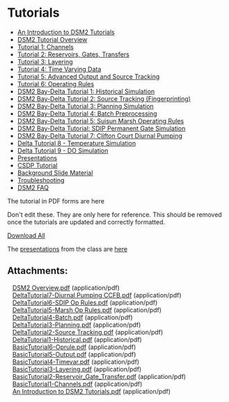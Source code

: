# Tutorials

-   [An Introduction to DSM2
    Tutorials](An_Introduction_to_DSM2_Tutorials)
-   [DSM2 Tutorial Overview](DSM2_Tutorial_Overview)
-   [Tutorial 1: Channels](Tutorial_1_Channels)
-   [Tutorial 2: Reservoirs, Gates,
    Transfers](Tutorial_2_Reservoirs_Gates_Transfers)
-   [Tutorial 3: Layering](Tutorial_3_Layering)
-   [Tutorial 4: Time Varying Data](Tutorial_4_Time_Varying_Data)
-   [Tutorial 5: Advanced Output and Source
    Tracking](Tutorial_5_Advanced_Output_and_Source_Tracking)
-   [Tutorial 6: Operating Rules](Tutorial_6_Operating_Rules)
-   [DSM2 Bay-Delta Tutorial 1: Historical
    Simulation](DSM2_Bay-Delta_Tutorial_1_Historical_Simulation)
-   [DSM2 Bay-Delta Tutorial 2: Source Tracking
    (Fingerprinting)](DSM2_Bay-Delta_Tutorial_2_Source_Tracking_Fingerprinting_)
-   [DSM2 Bay-Delta Tutorial 3: Planning
    Simulation](DSM2_Bay-Delta_Tutorial_3_Planning_Simulation)
-   [DSM2 Bay-Delta Tutorial 4: Batch
    Preprocessing](DSM2_Bay-Delta_Tutorial_4_Batch_Preprocessing)
-   [DSM2 Bay-Delta Tutorial 5: Suisun Marsh Operating
    Rules](DSM2_Bay-Delta_Tutorial_5_Suisun_Marsh_Operating_Rules)
-   [DSM2 Bay-Delta Tutorial: SDIP Permanent Gate
    Simulation](DSM2_Bay-Delta_Tutorial_SDIP_Permanent_Gate_Simulation)
-   [DSM2 Bay-Delta Tutorial 7: Clifton Court Diurnal
    Pumping](DSM2_Bay-Delta_Tutorial_7_Clifton_Court_Diurnal_Pumping)
-   [Delta Tutorial 8 - Temperature
    Simulation](Delta_Tutorial_8_-_Temperature_Simulation)
-   [Delta Tutorial 9 - DO Simulation](Delta_Tutorial_9_-_DO_Simulation)
-   [Presentations](Presentations)
-   [CSDP Tutorial](CSDP_Tutorial)
-   [Background Slide Material](Background_Slide_Material)
-   [Troubleshooting](Troubleshooting)
-   [DSM2 FAQ](DSM2_FAQ)

The tutorial in PDF forms are here 

Don't edit these. They are only here for reference. This should be
removed once the tutorials are updated and correctly formatted.

<a href="/pages/downloadallattachments.action?pageId=87228717"
class="download-all-link"
title="Download all the latest versions of attachments on this page as single zip file.">Download
All</a>

The [presentations](Presentations) from the class are
[here](Presentations)

## Attachments:

<img src="images/icons/bullet_blue.gif" width="8" height="8" /> [DSM2
Overview.pdf](attachments/87228717/87228716.pdf) (application/pdf)  
<img src="images/icons/bullet_blue.gif" width="8" height="8" />
[DeltaTutorial7-Diurnal Pumping
CCFB.pdf](attachments/87228717/87228718.pdf) (application/pdf)  
<img src="images/icons/bullet_blue.gif" width="8" height="8" />
[DeltaTutorial6-SDIP Op Rules.pdf](attachments/87228717/87228719.pdf)
(application/pdf)  
<img src="images/icons/bullet_blue.gif" width="8" height="8" />
[DeltaTutorial5-Marsh Op Rules.pdf](attachments/87228717/87228720.pdf)
(application/pdf)  
<img src="images/icons/bullet_blue.gif" width="8" height="8" />
[DeltaTutorial4-Batch.pdf](attachments/87228717/87228721.pdf)
(application/pdf)  
<img src="images/icons/bullet_blue.gif" width="8" height="8" />
[DeltaTutorial3-Planning.pdf](attachments/87228717/87228722.pdf)
(application/pdf)  
<img src="images/icons/bullet_blue.gif" width="8" height="8" />
[DeltaTutorial2-Source Tracking.pdf](attachments/87228717/87228723.pdf)
(application/pdf)  
<img src="images/icons/bullet_blue.gif" width="8" height="8" />
[DeltaTutorial1-Historical.pdf](attachments/87228717/87228724.pdf)
(application/pdf)  
<img src="images/icons/bullet_blue.gif" width="8" height="8" />
[BasicTutorial6-Oprule.pdf](attachments/87228717/87228725.pdf)
(application/pdf)  
<img src="images/icons/bullet_blue.gif" width="8" height="8" />
[BasicTutorial5-Output.pdf](attachments/87228717/87228726.pdf)
(application/pdf)  
<img src="images/icons/bullet_blue.gif" width="8" height="8" />
[BasicTutorial4-Timevar.pdf](attachments/87228717/87228727.pdf)
(application/pdf)  
<img src="images/icons/bullet_blue.gif" width="8" height="8" />
[BasicTutorial3-Layering.pdf](attachments/87228717/87228728.pdf)
(application/pdf)  
<img src="images/icons/bullet_blue.gif" width="8" height="8" />
[BasicTutorial2-Reservoir_Gate_Transfer.pdf](attachments/87228717/87228729.pdf)
(application/pdf)  
<img src="images/icons/bullet_blue.gif" width="8" height="8" />
[BasicTutorial1-Channels.pdf](attachments/87228717/87228730.pdf)
(application/pdf)  
<img src="images/icons/bullet_blue.gif" width="8" height="8" /> [An
Introduction to DSM2 Tutorials.pdf](attachments/87228717/87228731.pdf)
(application/pdf)  

